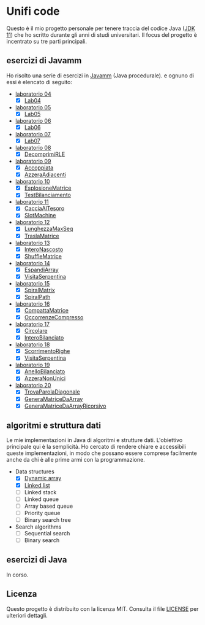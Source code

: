 # Unifi code

Questo è il mio progetto personale per tenere traccia del codice
Java ([JDK 11](https://adoptium.net/temurin/releases/?variant=openjdk11)) che ho scritto durante gli anni di
studi
universitari. Il focus del progetto è incentrato su tre parti principali.

## esercizi di Javamm

Ho risolto una serie di esercizi in [Javamm](https://github.com/LorenzoBettini/javamm) (Java procedurale). e ognuno di
essi è elencato di seguito:

- [laboratorio 04](./javamm-exercises/src/main/java/com/github/lorenzoyang/lab04)
    - [x] [Lab04](./javamm-exercises/src/main/java/com/github/lorenzoyang/lab04/Lab04.java)
- [laboratorio 05](./javamm-exercises/src/main/java/com/github/lorenzoyang/lab05)
    - [x] [Lab05](./javamm-exercises/src/main/java/com/github/lorenzoyang/lab05/Lab05.java)
- [laboratorio 06](./javamm-exercises/src/main/java/com/github/lorenzoyang/lab06)
    - [x] [Lab06](./javamm-exercises/src/main/java/com/github/lorenzoyang/lab06/Lab06.java)
- [laboratorio 07](./javamm-exercises/src/main/java/com/github/lorenzoyang/lab07)
    - [x] [Lab07](./javamm-exercises/src/main/java/com/github/lorenzoyang/lab07/Lab07.java)
- [laboratorio 08](./javamm-exercises/src/main/java/com/github/lorenzoyang/lab08)
    - [x] [DecomprimiRLE](./javamm-exercises/src/main/java/com/github/lorenzoyang/lab08/DecomprimiRLE.java)
- [laboratorio 09](./javamm-exercises/src/main/java/com/github/lorenzoyang/lab09)
    - [x] [Accoppiata](./javamm-exercises/src/main/java/com/github/lorenzoyang/lab09/Accoppiata.java)
    - [x] [AzzeraAdiacenti](./javamm-exercises/src/main/java/com/github/lorenzoyang/lab09/AzzeraAdiacenti.java)
- [laboratorio 10](./javamm-exercises/src/main/java/com/github/lorenzoyang/lab10)
    - [x] [EsplosioneMatrice](./javamm-exercises/src/main/java/com/github/lorenzoyang/lab10/EsplosioneMatrice.java)
    - [x] [TestBilanciamento](./javamm-exercises/src/main/java/com/github/lorenzoyang/lab10/TestBilanciamento.java)
- [laboratorio 11](./javamm-exercises/src/main/java/com/github/lorenzoyang/lab11)
    - [x] [CacciaAlTesoro](./javamm-exercises/src/main/java/com/github/lorenzoyang/lab11/CacciaAlTesoro.java)
    - [x] [SlotMachine](./javamm-exercises/src/main/java/com/github/lorenzoyang/lab11/SlotMachine.java)
- [laboratorio 12](./javamm-exercises/src/main/java/com/github/lorenzoyang/lab12)
    - [x] [LunghezzaMaxSeq](./javamm-exercises/src/main/java/com/github/lorenzoyang/lab12/LunghezzaMaxSeq.java)
    - [x] [TraslaMatrice](./javamm-exercises/src/main/java/com/github/lorenzoyang/lab12/TraslaMatrice.java)
- [laboratorio 13](./javamm-exercises/src/main/java/com/github/lorenzoyang/lab13)
    - [x] [InteroNascosto](./javamm-exercises/src/main/java/com/github/lorenzoyang/lab13/InteroNascosto.java)
    - [x] [ShuffleMatrice](./javamm-exercises/src/main/java/com/github/lorenzoyang/lab13/ShuffleMatrice.java)
- [laboratorio 14](./javamm-exercises/src/main/java/com/github/lorenzoyang/lab14)
    - [x] [EspandiArray](./javamm-exercises/src/main/java/com/github/lorenzoyang/lab14/EspandiArray.java)
    - [x] [VisitaSerpentina](./javamm-exercises/src/main/java/com/github/lorenzoyang/lab14/VisitaSerpentina.java)
- [laboratorio 15](./javamm-exercises/src/main/java/com/github/lorenzoyang/lab15)
    - [x] [SpiralMatrix](./javamm-exercises/src/main/java/com/github/lorenzoyang/lab15/SpiralMatrix.java)
    - [x] [SpiralPath](./javamm-exercises/src/main/java/com/github/lorenzoyang/lab15/SpiralPath.java)
- [laboratorio 16](./javamm-exercises/src/main/java/com/github/lorenzoyang/lab16)
    - [x] [CompattaMatrice](./javamm-exercises/src/main/java/com/github/lorenzoyang/lab16/CompattaMatrice.java)
    - [x] [OccorrenzeCompresso](./javamm-exercises/src/main/java/com/github/lorenzoyang/lab16/OccorrenzeCompresso.java)
- [laboratorio 17](./javamm-exercises/src/main/java/com/github/lorenzoyang/lab17)
    - [x] [Circolare](./javamm-exercises/src/main/java/com/github/lorenzoyang/lab17/Circolare.java)
    - [x] [InteroBilanciato](./javamm-exercises/src/main/java/com/github/lorenzoyang/lab17/InteroBilanciato.java)
- [laboratorio 18](./javamm-exercises/src/main/java/com/github/lorenzoyang/lab18)
    - [x] [ScorrimentoRighe](./javamm-exercises/src/main/java/com/github/lorenzoyang/lab18/ScorrimentoRighe.java)
    - [x] [VisitaSerpentina](./javamm-exercises/src/main/java/com/github/lorenzoyang/lab18/VisitaSerpentina.java)
- [laboratorio 19](./javamm-exercises/src/main/java/com/github/lorenzoyang/lab19)
    - [x] [AnelloBilanciato](./javamm-exercises/src/main/java/com/github/lorenzoyang/lab19/AnelloBilanciato.java)
    - [x] [AzzeraNonUnici](./javamm-exercises/src/main/java/com/github/lorenzoyang/lab19/AzzeraNonUnici.java)
- [laboratorio 20](./javamm-exercises/src/main/java/com/github/lorenzoyang/lab20)
    - [x] [TrovaParolaDiagonale](./javamm-exercises/src/main/java/com/github/lorenzoyang/lab20/TrovaParolaDiagonale.java)
    - [x] [GeneraMatriceDaArray](./javamm-exercises/src/main/java/com/github/lorenzoyang/lab20/GeneraMatriceDaArray.java)
    - [x] [GeneraMatriceDaArrayRicorsivo](https://github.com/lorenzoyang/unifi-code/blob/75a582968aa89df38700032af5443227c78f5420/javamm-exercises/src/main/java/com/github/lorenzoyang/lab20/GeneraMatriceDaArray.java#L26-L58)

## algoritmi e struttura dati

Le mie implementazioni in Java di algoritmi e strutture dati. L'obiettivo principale qui è la semplicità. Ho cercato di
rendere chiare e accessibili queste implementazioni, in modo che possano essere comprese facilmente anche da chi è alle
prime armi con la programmazione.

- Data structures
    - [x] [Dynamic array](./algorithms-datastructures/src/main/java/com/github/lorenzoyang/algorithms/datastructures/DynamicArray.java)
    - [x] [Linked list](./algorithms-datastructures/src/main/java/com/github/lorenzoyang/algorithms/datastructures/LinkedList.java)
    - [ ] Linked stack
    - [ ] Linked queue
    - [ ] Array based queue
    - [ ] Priority queue
    - [ ] Binary search tree
- Search algorithms
    - [ ] Sequential search
    - [ ] Binary search

## esercizi di Java

In corso.

## Licenza

Questo progetto è distribuito con la licenza MIT. Consulta il file [LICENSE](./LICENSE) per ulteriori dettagli.
